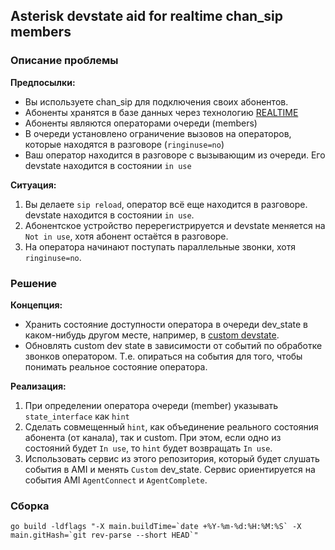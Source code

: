 ## Asterisk devstate aid for realtime chan_sip members

### Описание проблемы

**Предпосылки:** 

* Вы используете chan_sip для подключения своих абонентов.
* Абоненты хранятся в базе данных через технологию [REALTIME](https://wiki.asterisk.org/wiki/display/AST/Realtime+Database+Configuration#RealtimeDatabaseConfiguration-RealtimeSIPfriends)
* Абоненты являются операторами очереди (members)
* В очереди установлено ограничение вызовов на операторов, которые находятся в разговоре (`ringinuse=no`)  
* Ваш оператор находится в разговоре с вызывающим из очереди. Его devstate находится в состоянии `in use`

**Ситуация:** 

1. Вы делаете `sip reload`, оператор всё еще находится в разговоре. devstate находится в состоянии `in use`. 
2. Абонентское устройство перерегистрируется и devstate меняется на `Not in use`, хотя абонент остаётся в разговоре.
3. На оператора начинают поступать параллельные звонки, хотя `ringinuse=no`.

### Решение

**Концепция:**

* Хранить состояние доступности оператора в очереди dev_state в каком-нибудь другом месте, например, в [custom devstate](https://wiki.asterisk.org/wiki/display/AST/Device+State#DeviceState-CustomDeviceStates).
* Обновлять custom dev state в зависимости от событий по обработке звонков оператором. Т.е. опираться на события для того,
чтобы понимать реальное состояние оператора.
  
**Реализация:**

1. При определении оператора очереди (member) указывать `state_interface` как `hint`
2. Сделать совмещенный `hint`, как объединение реального состояния абонента (от канала), так и custom. 
При этом, если одно из состояний будет `In use`, то `hint` будет возвращать `In use`.
3. Использовать сервис из этого репозитория, который будет слушать события в AMI и менять `Custom` dev_state.
Сервис ориентируется на события AMI `AgentConnect` и `AgentComplete`. 

### Сборка

```shell
go build -ldflags "-X main.buildTime=`date +%Y-%m-%d:%H:%M:%S` -X main.gitHash=`git rev-parse --short HEAD`"
```